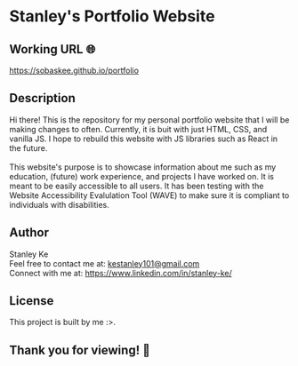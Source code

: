 # Stanley's Portfolio Website

## Working URL 🌐

https://sobaskee.github.io/portfolio

## Description

Hi there! This is the repository for my personal portfolio website that I will be making changes to often. Currently, it is buit with just HTML, CSS, and vanilla JS. I hope to rebuild this website with JS libraries such as React in the future. <br> <br> This website's purpose is to showcase information about me such as my education, (future) work experience, and projects I have worked on. It is meant to be easily accessible to all users. It has been testing with the Website Accessibility Evalulation Tool (WAVE) to make sure it is compliant to individuals with disabilities.

## Author

Stanley Ke <br>
Feel free to contact me at: kestanley101@gmail.com <br>
Connect with me at: https://www.linkedin.com/in/stanley-ke/

## License

This project is built by me :>.

## Thank you for viewing! 👋

